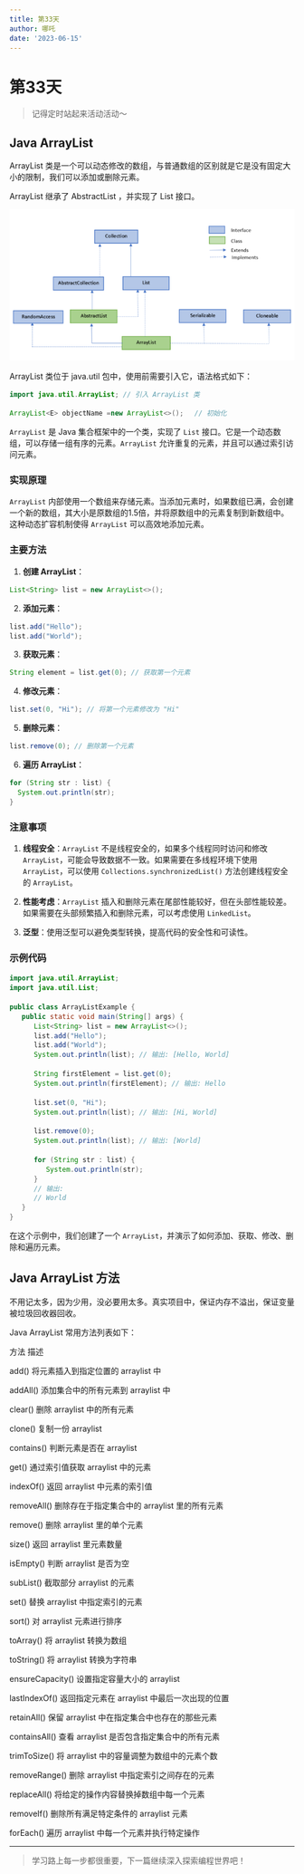 ```yaml
---
title: 第33天
author: 哪吒
date: '2023-06-15'
---
```


# 第33天

> 记得定时站起来活动活动～

## Java ArrayList

ArrayList 类是一个可以动态修改的数组，与普通数组的区别就是它是没有固定大小的限制，我们可以添加或删除元素。

ArrayList 继承了 AbstractList ，并实现了 List 接口。

![img_2.png](./img_2.png)

ArrayList 类位于 java.util 包中，使用前需要引入它，语法格式如下：

```java
import java.util.ArrayList; // 引入 ArrayList 类

ArrayList<E> objectName =new ArrayList<>();　 // 初始化
```

`ArrayList` 是 Java 集合框架中的一个类，实现了 `List` 接口。它是一个动态数组，可以存储一组有序的元素。`ArrayList` 允许重复的元素，并且可以通过索引访问元素。

### 实现原理

`ArrayList` 内部使用一个数组来存储元素。当添加元素时，如果数组已满，会创建一个新的数组，其大小是原数组的1.5倍，并将原数组中的元素复制到新数组中。这种动态扩容机制使得 `ArrayList` 可以高效地添加元素。

### 主要方法

1. **创建 ArrayList**：

```java
List<String> list = new ArrayList<>();
```

2. **添加元素**：
```java
list.add("Hello");
list.add("World");
```

3. **获取元素**：
```java
String element = list.get(0); // 获取第一个元素
```

4. **修改元素**：
```java
list.set(0, "Hi"); // 将第一个元素修改为 "Hi"
```

5. **删除元素**：
```java
list.remove(0); // 删除第一个元素
```

6. **遍历 ArrayList**：
```java
for (String str : list) {
  System.out.println(str);
}
```

### 注意事项

1. **线程安全**：`ArrayList` 不是线程安全的，如果多个线程同时访问和修改 `ArrayList`，可能会导致数据不一致。如果需要在多线程环境下使用 `ArrayList`，可以使用 `Collections.synchronizedList()` 方法创建线程安全的 `ArrayList`。

2. **性能考虑**：`ArrayList` 插入和删除元素在尾部性能较好，但在头部性能较差。如果需要在头部频繁插入和删除元素，可以考虑使用 `LinkedList`。

3. **泛型**：使用泛型可以避免类型转换，提高代码的安全性和可读性。

### 示例代码

```java
import java.util.ArrayList;
import java.util.List;

public class ArrayListExample {
   public static void main(String[] args) {
      List<String> list = new ArrayList<>();
      list.add("Hello");
      list.add("World");
      System.out.println(list); // 输出: [Hello, World]

      String firstElement = list.get(0);
      System.out.println(firstElement); // 输出: Hello

      list.set(0, "Hi");
      System.out.println(list); // 输出: [Hi, World]

      list.remove(0);
      System.out.println(list); // 输出: [World]

      for (String str : list) {
         System.out.println(str);
      }
      // 输出:
      // World
   }
}

```

在这个示例中，我们创建了一个 `ArrayList`，并演示了如何添加、获取、修改、删除和遍历元素。

## Java ArrayList 方法

不用记太多，因为少用，没必要用太多。真实项目中，保证内存不溢出，保证变量被垃圾回收器回收。

Java ArrayList 常用方法列表如下：

方法	描述

add()	将元素插入到指定位置的 arraylist 中

addAll()	添加集合中的所有元素到 arraylist 中

clear()	删除 arraylist 中的所有元素

clone()	复制一份 arraylist

contains()	判断元素是否在 arraylist

get()	通过索引值获取 arraylist 中的元素

indexOf()	返回 arraylist 中元素的索引值

removeAll()	删除存在于指定集合中的 arraylist 里的所有元素

remove()	删除 arraylist 里的单个元素

size()	返回 arraylist 里元素数量

isEmpty()	判断 arraylist 是否为空

subList()	截取部分 arraylist 的元素

set()	替换 arraylist 中指定索引的元素

sort()	对 arraylist 元素进行排序

toArray()	将 arraylist 转换为数组

toString()	将 arraylist 转换为字符串

ensureCapacity()	设置指定容量大小的 arraylist

lastIndexOf()	返回指定元素在 arraylist 中最后一次出现的位置

retainAll()	保留 arraylist 中在指定集合中也存在的那些元素

containsAll()	查看 arraylist 是否包含指定集合中的所有元素

trimToSize()	将 arraylist 中的容量调整为数组中的元素个数

removeRange()	删除 arraylist 中指定索引之间存在的元素

replaceAll()	将给定的操作内容替换掉数组中每一个元素

removeIf()	删除所有满足特定条件的 arraylist 元素

forEach()	遍历 arraylist 中每一个元素并执行特定操作








---

> 学习路上每一步都很重要，下一篇继续深入探索编程世界吧！